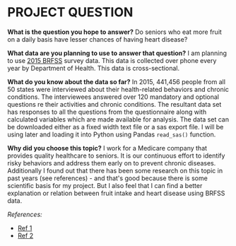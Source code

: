 # PROJECT QUESTION #

**What is the question you hope to answer?**
Do seniors who eat more fruit on a daily basis have lesser chances of having heart disease?

**What data are you planning to use to answer that question?**
I am planning to use [2015 BRFSS](https://www.cdc.gov/brfss/annual_data/annual_2015.html) survey data. 
This data is collected over phone every year by Department of Health. This data is cross-sectional.


**What do you know about the data so far?**
In 2015, 441,456 people from all 50 states were interviewed about their health-related behaviors and chronic conditions. The interviewees answered over 120 mandatory and optional questions re their activities and chronic conditions.
The resultant data set has responses to all the questions from the questionnaire along with calculated variables which are made available for analysis.
The data set can be downloaded either as a fixed width text file or a sas export file. I will be using later and loading it into Python using Pandas ```read_sas()``` function.

**Why did you choose this topic?**
I work for a Medicare company that provides quality healthcare to seniors. 
It is our continuous effort to identify risky behaviors and address them early on to prevent chronic diseases. 
Additionally I found out that there has been some research on this topic in past years (see references) - and that's good because there is some scientific basis for my project. 
But I also feel that I can find a better explanation or relation between fruit intake and heart disease using BRFSS data.

_References:_ 
* [Ref 1](http://ajcn.nutrition.org/content/76/1/93)
* [Ref 2](http://jamanetwork.com/journals/jama/fullarticle/396216)
